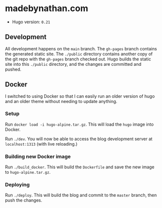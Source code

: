 # madebynathan.com

* Hugo version: `0.21`

## Development

All development happens on the `main` branch. The `gh-pages` branch contains the generated static site. The `./public` directory contains another copy of the git repo with the `gh-pages` branch checked out. Hugo builds the static site into this `./public` directory, and the changes are committed and pushed.

## Docker

I switched to using Docker so that I can easily run an older version of hugo and an older theme without needing to update anything.

### Setup

Run `docker load -i hugo-alpine.tar.gz`. This will load the `hugo` image into Docker.

Run `./dev`. You will now be able to access the blog development server at `localhost:1313` (with live reloading.)

### Building new Docker image

Run `./build_docker`. This will build the `Dockerfile` and save the new image to `hugo-alpine.tar.gz`.

### Deploying

Run `./deploy`. This will build the blog and commit to the `master` branch, then push the changes.
